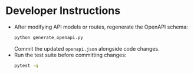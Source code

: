 # Developer Instructions

- After modifying API models or routes, regenerate the OpenAPI schema:
  ```bash
  python generate_openapi.py
  ```
  Commit the updated `openapi.json` alongside code changes.
- Run the test suite before committing changes:
  ```bash
  pytest -q
  ```
